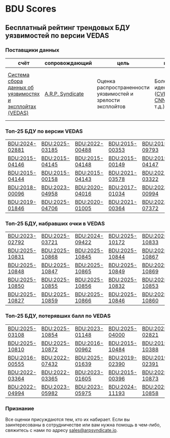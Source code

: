 
# BDU Scores
## Бесплатный рейтинг трендовых БДУ уязвимостей по версии VEDAS

### Поставщики данных
| счёт | cопровождающий | цель | покрытие | определение | частота |
| ----- | ---------- | ------- | -------- | ----------- | --------- |
| [Система сбора данных об уязвимостях и эксплойтах (VEDAS)](https://vedas.arpsyndicate.io) | [A.R.P. Syndicate](https://www.arpsyndicate.io) | Оценка распространенности уязвимостей и зрелости эксплойтов | Более 150 идентификаторов ([CVE](https://github.com/ARPSyndicate/cve-scores), [EUVD](https://github.com/ARPSyndicate/euvd-scores), [CNNVD](https://github.com/ARPSyndicate/cnnvd-scores), [BDU](https://github.com/ARPSyndicate/bdu-scores) и т.д.) | Аналитические данные с открытым исходным кодом (OSINT), полученные от [Exploit Observer](https://www.exploit.observer) | 12-16 часов |



<h3>Топ-25 БДУ по версии VEDAS</h3>

<table>
  <tr>
    <td><a href='https://vedas.arpsyndicate.io/?vuln=BDU:2024-02881'>BDU:2024-02881</a></td>
    <td><a href='https://vedas.arpsyndicate.io/?vuln=BDU:2025-03185'>BDU:2025-03185</a></td>
    <td><a href='https://vedas.arpsyndicate.io/?vuln=BDU:2022-00488'>BDU:2022-00488</a></td>
    <td><a href='https://vedas.arpsyndicate.io/?vuln=BDU:2015-00353'>BDU:2015-00353</a></td>
    <td><a href='https://vedas.arpsyndicate.io/?vuln=BDU:2015-09793'>BDU:2015-09793</a></td>
  </tr>
  <tr>
    <td><a href='https://vedas.arpsyndicate.io/?vuln=BDU:2015-04146'>BDU:2015-04146</a></td>
    <td><a href='https://vedas.arpsyndicate.io/?vuln=BDU:2015-04145'>BDU:2015-04145</a></td>
    <td><a href='https://vedas.arpsyndicate.io/?vuln=BDU:2015-04148'>BDU:2015-04148</a></td>
    <td><a href='https://vedas.arpsyndicate.io/?vuln=BDU:2015-00149'>BDU:2015-00149</a></td>
    <td><a href='https://vedas.arpsyndicate.io/?vuln=BDU:2015-04147'>BDU:2015-04147</a></td>
  </tr>
  <tr>
    <td><a href='https://vedas.arpsyndicate.io/?vuln=BDU:2015-04144'>BDU:2015-04144</a></td>
    <td><a href='https://vedas.arpsyndicate.io/?vuln=BDU:2015-00158'>BDU:2015-00158</a></td>
    <td><a href='https://vedas.arpsyndicate.io/?vuln=BDU:2015-04143'>BDU:2015-04143</a></td>
    <td><a href='https://vedas.arpsyndicate.io/?vuln=BDU:2021-03578'>BDU:2021-03578</a></td>
    <td><a href='https://vedas.arpsyndicate.io/?vuln=BDU:2021-03322'>BDU:2021-03322</a></td>
  </tr>
  <tr>
    <td><a href='https://vedas.arpsyndicate.io/?vuln=BDU:2018-00096'>BDU:2018-00096</a></td>
    <td><a href='https://vedas.arpsyndicate.io/?vuln=BDU:2023-04958'>BDU:2023-04958</a></td>
    <td><a href='https://vedas.arpsyndicate.io/?vuln=BDU:2020-04016'>BDU:2020-04016</a></td>
    <td><a href='https://vedas.arpsyndicate.io/?vuln=BDU:2017-01034'>BDU:2017-01034</a></td>
    <td><a href='https://vedas.arpsyndicate.io/?vuln=BDU:2023-00994'>BDU:2023-00994</a></td>
  </tr>
  <tr>
    <td><a href='https://vedas.arpsyndicate.io/?vuln=BDU:2019-01846'>BDU:2019-01846</a></td>
    <td><a href='https://vedas.arpsyndicate.io/?vuln=BDU:2025-04706'>BDU:2025-04706</a></td>
    <td><a href='https://vedas.arpsyndicate.io/?vuln=BDU:2020-01005'>BDU:2020-01005</a></td>
    <td><a href='https://vedas.arpsyndicate.io/?vuln=BDU:2021-00364'>BDU:2021-00364</a></td>
    <td><a href='https://vedas.arpsyndicate.io/?vuln=BDU:2023-07372'>BDU:2023-07372</a></td>
  </tr>
</table>


<h3>Топ-25 БДУ, набравших очки в VEDAS</h3>

<table>
  <tr>
    <td><a href='https://vedas.arpsyndicate.io/?vuln=BDU:2023-02792'>BDU:2023-02792</a></td>
    <td><a href='https://vedas.arpsyndicate.io/?vuln=BDU:2025-03721'>BDU:2025-03721</a></td>
    <td><a href='https://vedas.arpsyndicate.io/?vuln=BDU:2024-09422'>BDU:2024-09422</a></td>
    <td><a href='https://vedas.arpsyndicate.io/?vuln=BDU:2025-10172'>BDU:2025-10172</a></td>
    <td><a href='https://vedas.arpsyndicate.io/?vuln=BDU:2025-10833'>BDU:2025-10833</a></td>
  </tr>
  <tr>
    <td><a href='https://vedas.arpsyndicate.io/?vuln=BDU:2025-10831'>BDU:2025-10831</a></td>
    <td><a href='https://vedas.arpsyndicate.io/?vuln=BDU:2025-10868'>BDU:2025-10868</a></td>
    <td><a href='https://vedas.arpsyndicate.io/?vuln=BDU:2025-10845'>BDU:2025-10845</a></td>
    <td><a href='https://vedas.arpsyndicate.io/?vuln=BDU:2025-10844'>BDU:2025-10844</a></td>
    <td><a href='https://vedas.arpsyndicate.io/?vuln=BDU:2025-10867'>BDU:2025-10867</a></td>
  </tr>
  <tr>
    <td><a href='https://vedas.arpsyndicate.io/?vuln=BDU:2025-10848'>BDU:2025-10848</a></td>
    <td><a href='https://vedas.arpsyndicate.io/?vuln=BDU:2025-10847'>BDU:2025-10847</a></td>
    <td><a href='https://vedas.arpsyndicate.io/?vuln=BDU:2025-10865'>BDU:2025-10865</a></td>
    <td><a href='https://vedas.arpsyndicate.io/?vuln=BDU:2025-10849'>BDU:2025-10849</a></td>
    <td><a href='https://vedas.arpsyndicate.io/?vuln=BDU:2025-10869'>BDU:2025-10869</a></td>
  </tr>
  <tr>
    <td><a href='https://vedas.arpsyndicate.io/?vuln=BDU:2025-10850'>BDU:2025-10850</a></td>
    <td><a href='https://vedas.arpsyndicate.io/?vuln=BDU:2025-10855'>BDU:2025-10855</a></td>
    <td><a href='https://vedas.arpsyndicate.io/?vuln=BDU:2025-10856'>BDU:2025-10856</a></td>
    <td><a href='https://vedas.arpsyndicate.io/?vuln=BDU:2025-10832'>BDU:2025-10832</a></td>
    <td><a href='https://vedas.arpsyndicate.io/?vuln=BDU:2025-10853'>BDU:2025-10853</a></td>
  </tr>
  <tr>
    <td><a href='https://vedas.arpsyndicate.io/?vuln=BDU:2025-10827'>BDU:2025-10827</a></td>
    <td><a href='https://vedas.arpsyndicate.io/?vuln=BDU:2025-10859'>BDU:2025-10859</a></td>
    <td><a href='https://vedas.arpsyndicate.io/?vuln=BDU:2025-10866'>BDU:2025-10866</a></td>
    <td><a href='https://vedas.arpsyndicate.io/?vuln=BDU:2025-10846'>BDU:2025-10846</a></td>
    <td><a href='https://vedas.arpsyndicate.io/?vuln=BDU:2025-10860'>BDU:2025-10860</a></td>
  </tr>
</table>


<h3>Топ-25 БДУ, потерявших балл по VEDAS</h3>

<table>
  <tr>
    <td><a href='https://vedas.arpsyndicate.io/?vuln=BDU:2025-03108'>BDU:2025-03108</a></td>
    <td><a href='https://vedas.arpsyndicate.io/?vuln=BDU:2025-10854'>BDU:2025-10854</a></td>
    <td><a href='https://vedas.arpsyndicate.io/?vuln=BDU:2023-01148'>BDU:2023-01148</a></td>
    <td><a href='https://vedas.arpsyndicate.io/?vuln=BDU:2025-04000'>BDU:2025-04000</a></td>
    <td><a href='https://vedas.arpsyndicate.io/?vuln=BDU:2025-02821'>BDU:2025-02821</a></td>
  </tr>
  <tr>
    <td><a href='https://vedas.arpsyndicate.io/?vuln=BDU:2025-10810'>BDU:2025-10810</a></td>
    <td><a href='https://vedas.arpsyndicate.io/?vuln=BDU:2025-10872'>BDU:2025-10872</a></td>
    <td><a href='https://vedas.arpsyndicate.io/?vuln=BDU:2016-00962'>BDU:2016-00962</a></td>
    <td><a href='https://vedas.arpsyndicate.io/?vuln=BDU:2015-10484'>BDU:2015-10484</a></td>
    <td><a href='https://vedas.arpsyndicate.io/?vuln=BDU:2015-10388'>BDU:2015-10388</a></td>
  </tr>
  <tr>
    <td><a href='https://vedas.arpsyndicate.io/?vuln=BDU:2016-00555'>BDU:2016-00555</a></td>
    <td><a href='https://vedas.arpsyndicate.io/?vuln=BDU:2022-07432'>BDU:2022-07432</a></td>
    <td><a href='https://vedas.arpsyndicate.io/?vuln=BDU:2025-01639'>BDU:2025-01639</a></td>
    <td><a href='https://vedas.arpsyndicate.io/?vuln=BDU:2019-02390'>BDU:2019-02390</a></td>
    <td><a href='https://vedas.arpsyndicate.io/?vuln=BDU:2019-02391'>BDU:2019-02391</a></td>
  </tr>
  <tr>
    <td><a href='https://vedas.arpsyndicate.io/?vuln=BDU:2022-03364'>BDU:2022-03364</a></td>
    <td><a href='https://vedas.arpsyndicate.io/?vuln=BDU:2022-03365'>BDU:2022-03365</a></td>
    <td><a href='https://vedas.arpsyndicate.io/?vuln=BDU:2023-01605'>BDU:2023-01605</a></td>
    <td><a href='https://vedas.arpsyndicate.io/?vuln=BDU:2015-00396'>BDU:2015-00396</a></td>
    <td><a href='https://vedas.arpsyndicate.io/?vuln=BDU:2025-10873'>BDU:2025-10873</a></td>
  </tr>
  <tr>
    <td><a href='https://vedas.arpsyndicate.io/?vuln=BDU:2022-04994'>BDU:2022-04994</a></td>
    <td><a href='https://vedas.arpsyndicate.io/?vuln=BDU:2023-05982'>BDU:2023-05982</a></td>
    <td><a href='https://vedas.arpsyndicate.io/?vuln=BDU:2023-05975'>BDU:2023-05975</a></td>
    <td><a href='https://vedas.arpsyndicate.io/?vuln=BDU:2024-11193'>BDU:2024-11193</a></td>
    <td><a href='https://vedas.arpsyndicate.io/?vuln=BDU:2025-10858'>BDU:2025-10858</a></td>
  </tr>
</table>


### Признание
Все оценки присуждаются тем, кто их набирает.
Если вы заинтересованы в сотрудничестве или вам нужна помощь в чем-либо, свяжитесь с нами по адресу [sales@arpsyndicate.io](mailto:sales@arpsyndicate.io).

